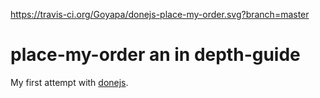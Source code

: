 https://travis-ci.org/Goyapa/donejs-place-my-order.svg?branch=master

# place-my-order an in depth-guide

My first attempt with [donejs](http://donejs.com/index.html).
